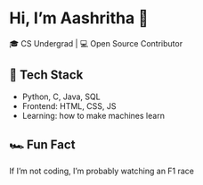 # Hi, I’m Aashritha 🧸

🎓 CS Undergrad | 💻 Open Source Contributor

## 🔧 Tech Stack
- Python, C, Java, SQL  
- Frontend: HTML, CSS, JS  
- Learning: how to make machines learn


## 🏎️ Fun Fact
If I’m not coding, I’m probably watching an F1 race 


<!---
Aashritha014/Aashritha014 is a ✨ special ✨ repository because its `README.md` (this file) appears on your GitHub profile.
You can click the Preview link to take a look at your changes.
--->
